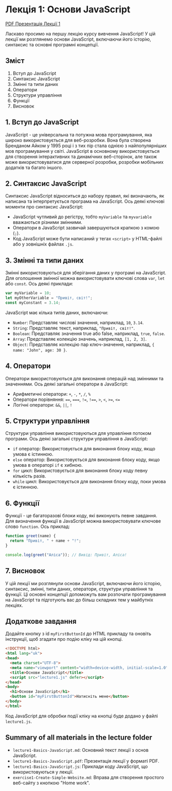 # Лекція 1: Основи JavaScript

[PDF Презентація Лекції 1](./lecture1-Basics-JavaScript.pdf)

Ласкаво просимо на першу лекцію курсу вивчення JavaScript! У цій лекції ми розглянемо основи JavaScript, включаючи його історію, синтаксис та основні програмні концепції.

## Зміст

1. Вступ до JavaScript
2. Синтаксис JavaScript
3. Змінні та типи даних
4. Оператори
5. Структури управління
6. Функції
7. Висновок

## 1. Вступ до JavaScript

JavaScript - це універсальна та потужна мова програмування, яка широко використовується для веб-розробки. Вона була створена Бренданом Айком у 1995 році і з тих пір стала однією з найпопулярніших мов програмування у світі. JavaScript в основному використовується для створення інтерактивних та динамічних веб-сторінок, але також може використовуватися для серверної розробки, розробки мобільних додатків та багато іншого.

## 2. Синтаксис JavaScript

Синтаксис JavaScript відноситься до набору правил, які визначають, як написана та інтерпретується програма на JavaScript. Ось деякі ключові моменти про синтаксис JavaScript:

- JavaScript чутливий до регістру, тобто `myVariable` та `myvariable` вважаються різними змінними.
- Оператори в JavaScript зазвичай завершуються крапкою з комою (`;`).
- Код JavaScript може бути написаний у тегах `<script>` у HTML-файлі або у зовнішніх файлах `.js`.

## 3. Змінні та типи даних

Змінні використовуються для зберігання даних у програмі на JavaScript. Для оголошення змінної можна використовувати ключові слова `var`, `let` або `const`. Ось деякі приклади:

```javascript
var myVariable = 10;
let myOtherVariable = "Привіт, світ!";
const myConstant = 3.14;
```

JavaScript має кілька типів даних, включаючи:

- `Number`: Представляє числові значення, наприклад, `10`, `3.14`.
- `String`: Представляє текст, наприклад, `"Привіт, світ!"`.
- `Boolean`: Представляє значення true або false, наприклад, `true`, `false`.
- `Array`: Представляє колекцію значень, наприклад, `[1, 2, 3]`.
- `Object`: Представляє колекцію пар ключ-значення, наприклад, `{ name: "John", age: 30 }`.

## 4. Оператори

Оператори використовуються для виконання операцій над змінними та значеннями. Ось деякі загальні оператори в JavaScript:

- Арифметичні оператори: `+`, `-`, `*`, `/`, `%`
- Оператори порівняння: `==`, `===`, `!=`, `!==`, `>`, `<`, `>=`, `<=`
- Логічні оператори: `&&`, `||`, `!`

## 5. Структури управління

Структури управління використовуються для управління потоком програми. Ось деякі загальні структури управління в JavaScript:

- `if` оператор: Використовується для виконання блоку коду, якщо умова є істинною.
- `else` оператор: Використовується для виконання блоку коду, якщо умова в операторі `if` є хибною.
- `for` цикл: Використовується для виконання блоку коду певну кількість разів.
- `while` цикл: Використовується для виконання блоку коду, поки умова є істинною.

## 6. Функції

Функції - це багаторазові блоки коду, які виконують певне завдання. Для визначення функції в JavaScript можна використовувати ключове слово `function`. Ось приклад:

```javascript
function greet(name) {
  return "Привіт, " + name + "!";
}

console.log(greet("Аліса")); // Вивід: Привіт, Аліса!
```

## 7. Висновок

У цій лекції ми розглянули основи JavaScript, включаючи його історію, синтаксис, змінні, типи даних, оператори, структури управління та функції. Ці основні концепції допоможуть вам розпочати програмування на JavaScript та підготують вас до більш складних тем у майбутніх лекціях.

## Додаткове завдання

Додайте кнопку з id `myFirstButtonId` до HTML прикладу та оновіть інструкції, щоб згадати про подію кліку на цій кнопці.

```html
<!DOCTYPE html>
<html lang="uk">
<head>
  <meta charset="UTF-8">
  <meta name="viewport" content="width=device-width, initial-scale=1.0">
  <title>Основи JavaScript</title>
  <script src="lecture1.js" defer></script>
</head>
<body>
  <h1>Основи JavaScript</h1>
  <button id="myFirstButtonId">Натисніть мене</button>
</body>
</html>
```

Код JavaScript для обробки події кліку на кнопці буде додано у файлі `lecture1.js`.

## Summary of all materials in the lecture folder

- `lecture1-Basics-JavaScript.md`: Основний текст лекції з основ JavaScript.
- `lecture1-Basics-JavaScript.pdf`: Презентація лекції у форматі PDF.
- `lecture1-Basics-JavaScript.js`: Приклади коду JavaScript, що використовуються у лекції.
- `exercise1-Create-Simple-Website.md`: Вправа для створення простого веб-сайту з кнопкою "Home work".
